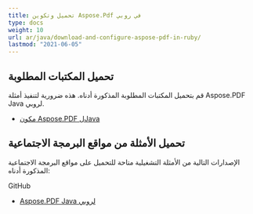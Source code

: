 ```yaml
---
title: تحميل وتكوين Aspose.Pdf في روبي
type: docs
weight: 10
url: ar/java/download-and-configure-aspose-pdf-in-ruby/
lastmod: "2021-06-05"
---
```


## تحميل المكتبات المطلوبة

قم بتحميل المكتبات المطلوبة المذكورة أدناه. هذه ضرورية لتنفيذ أمثلة Aspose.PDF Java لروبي.

- [مكون Aspose.PDF لJava](https://downloads.aspose.com/pdf/java)

## تحميل الأمثلة من مواقع البرمجة الاجتماعية

الإصدارات التالية من الأمثلة التشغيلية متاحة للتحميل على مواقع البرمجة الاجتماعية المذكورة أدناه:

GitHub

- [Aspose.PDF Java لروبي](https://github.com/aspose-pdf/Aspose.PDF-for-Java/tree/master/Plugins/Aspose_Pdf_Java_for_Ruby)
